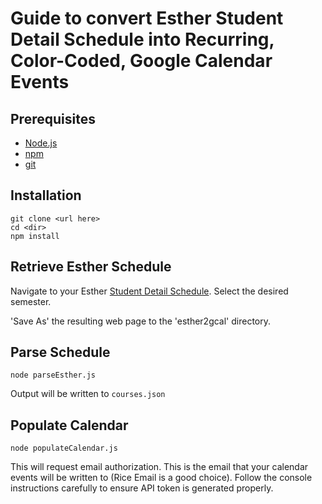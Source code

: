 # Guide to convert Esther Student Detail Schedule into Recurring, Color-Coded, Google Calendar Events 

## Prerequisites
- [Node.js](https://nodejs.org/en/)
- [npm](https://www.npmjs.com/)
- [git](https://git-scm.com/downloads)

## Installation

```
git clone <url here>
cd <dir>
npm install
```

## Retrieve Esther Schedule

Navigate to your Esther [Student Detail Schedule](https://esther.rice.edu/selfserve/bwskfshd.P_CrseSchdDetl). Select the desired semester. 

'Save As' the resulting web page to the 'esther2gcal' directory.

## Parse Schedule

```
node parseEsther.js
```

Output will be written to `courses.json`

<!-- ### Optional Config

Specify configuration options in `config.json` such as...
- include waitlisted courses
- custom timezone

  -->

## Populate Calendar

```
node populateCalendar.js
```

This will request email authorization. This is the email that your calendar events will be written to (Rice Email is a good choice). Follow the console instructions carefully to ensure API token is generated properly.



